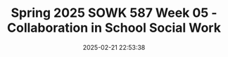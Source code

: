---
layout: single_presentation
name: spring-2025-sowk-587-week-05-collaboration-in-school-social-work.md
title: "Spring 2025 SOWK 587 Week 05 - Collaboration in School Social Work"
date:  2025-02-21 22:53:38
presentation_id: 32cLu4
permalink: /32cLu4/
redirect_from:
  - /presentations/32cLu4/spring-2025-sowk-587-week-05-collaboration-in-school-social-work
slides: 
  - slide_name: deck-32cLu4-large-0.jpeg
    slide_alt: "Four blue person icons encircle chat bubbles, symbolizing communication. Text reads: 'Collaboration in School Social Work,' 'Spring 2025 Week 05 SOWK 587,' 'Jacob Campbell, Ph.D. LICSW at Heritage University.'"
  - slide_name: deck-32cLu4-large-1.jpeg
    slide_alt: "The image is a presentation slide titled 'The Plan for Week Five.' On the left, it lists an agenda involving multi-disciplinary team meetings and role-play scenarios. On the right, learning objectives include identifying effective practices and implementing collaborative meetings. Credit is given to Jacob Campbell, Ph.D., LICSW at Heritage University."
  - slide_name: deck-32cLu4-large-2.jpeg
    slide_alt: "A presentation slide displays the title 'Disciplinary Perspectives' with bullet points asking about multidisciplinary meetings and their uniqueness in schools. A large red circle is featured on the right."
  - slide_name: deck-32cLu4-large-3.jpeg
    slide_alt: "The slide illustrates three concepts with colored circles: 'Multidisciplinary' (separate circles), 'Interdisciplinary' (overlapping circles), 'Transdisciplinary' (concentric circles). Text defines each term. Presented by Jacob Campbell, Heritage University, Spring 2023, Week 05, SOWK 487."
  - slide_name: deck-32cLu4-large-4.jpeg
    slide_alt: "A diagram illustrates 'Model for Interdisciplinary Collaboration.' The main object is 'Interdisciplinary Collaboration,' with arrows indicating influences: interdependence, new activities, flexibility, goals, and process reflection. Context includes factors like professional/personal roles and history.Text includes: - 'Model for Interdisciplinary Collaboration'- Factors like 'Interdependence,' and 'Flexibility'- Influences such as 'Professional Role,' 'History of Collaboration'- 'Jacob Campbell, Ph.D. LICSW' at Heritage University- 'Spring 2023 Week 05 SOWK 487'"
  - slide_name: deck-32cLu4-large-5.jpeg
    slide_alt: "The slide features a black text box reading, 'What are the skills we need to be effective collaborators?' below an 'A-Z' design. Alphabet letters are scattered in the background. Additional text includes 'Jacob Campbell, Ph.D. LICSW at Heritage University' and 'Spring 2023 Week 05 SOWK 487.'"
  - slide_name: deck-32cLu4-large-6.jpeg
    slide_alt: "The slide presents text: 'How do we develop rapport with' next to a blue box listing 'Students, Parents, Teachers, School staff, Community workers.' It's part of a presentation identified as Spring 2023, Week 05, SOWK 487."
  - slide_name: deck-32cLu4-large-7.jpeg
    slide_alt: "Slide title: 'Obstacles to Teamwork: What Makes it Not Work.' **Categories and points:**- **Interpersonal and Communication Difficulties:**   - Lack of shared professional language and technologies   - Personality conflicts among team members   - Lack of experience or training in teamwork- **Structural and Organizational Barriers:**   - Inadequate organizational/administrative support and resources   - Limited physical space for team meetings   - Time constraints- **Commitment and Leadership Issues:**   - Divided or conflicted commitment between the team and individual affiliations   - Unclear or unskilled team leadership   - Difficulties resolving conflict- **Power and Role-Related Challenges:**   - Continued dominance of higher-status professionals   - Role competition or 'turf' issues   - Excessive role blurring or lack of role clarity   - Differential professional socialization processes   - Emphasis on autonomy rather than teamwork in professional educationBottom left: Contact and source information. Bottom right: 'Spring 2023, Week 05, SOWK 587'."
  - slide_name: deck-32cLu4-large-8.jpeg
    slide_alt: "Title board lists 'MTDM Role-Play Scenarios.' Text describes scenarios: 1. Behavior-Focused Conference (BFC) - Addressing Chronic Disruptive Behavior2. Tier 1 Team Meeting – Addressing Classroom Disruptions3. IEP Meeting Follow-Up - Reviewing Accommodations & Progress4. Threat Assessment Team Meeting - Addressing Concerns About Student Well-BeingAdditional Instructions:- Read the scenario; discuss roles.- Stay in character.- Debrief between scenarios.  Facilitator: Jacob Campbell, Ph.D. LICSW at Heritage University.Spring 2023 Week 05, SOWK 487."
  - slide_name: deck-32cLu4-large-9.jpeg
    slide_alt: "Silhouette of a person standing, beside text discussing intersectionality and teamwork. Questions focus on diverse perspectives, cultural challenges, valuing all voices, and promoting inclusivity in schools. Includes a name, title, and university affiliation."
  - slide_name: deck-32cLu4-large-10.jpeg
    slide_alt: "Slide text reads, 'Questions About the Presentation?' with contact information and course details at the bottom corners. The background is plain white."
presentation_description_md: >
  Being%20able%20to%20effectively%20collaborate%20is%20a%20vital%20skill%20in%20school%20social%20work.%20Week%20five%20of%20SOWK%20587%20is%20a%20synchronous%20week,%20with%20in-person%20class%20on%20Saturday%20(02/22/25).%20Students%20will%20read%20about%20collaboration%20in%20their%20textbook%20(Jarolmen%20%26%20Batista-Thomas,%202023)%20and%20have%20opportunities%20to%20engage%20in%20with%20other%20sources%20exploring%20how%20we%20work%20together%20in%20schools.%20In%20discussion%20forums,%20students%20will%20share%20real-world%20examples%20of%20collaboration%20and%20engage%20critically%20with%20the%20material.%20During%20class,%20we%20will%20build%20on%20these%20discussions%20by%20practicing%20key%20collaboration%20techniques%20in%20simulated%20team%20settings.%0A%0AThe%20agenda%20for%20class%20is%20as%20follows:%0A%0A-%20Multi-disciplinary%20team%20meetings%0A-%20Best%20practices%20and%20strategies%20for%20effective%20collaboration%0A-%20MTDM%20Role-Play%20Scenarios%0A-%20Intersectionality%20and%20working%20with%20diverse%20team%20members%0A%0AThe%20Learning%20Objectives%20for%20the%20week%20include%0A%0A-%20Critically%20reflect%20on%20the%20experiences%20of%20effective%20collaboration%20to%20draw%20out%20common%20elements%0A-%20Analyze%20the%20topic%20of%20collaboration%20from%20a%20number%20of%20different%20perspectives%20and%20focuses%20%0A-%20Identify%20practices%20that%20are%20effective%20working%20in%20teams%20and%20strategies%20for%20implementing%20them%0A-%20Assess%20methods%20to%20develop%20rapport%20and%20work%20with%20diverse%20team%20members%0A-%20Implement%20a%20collaborative%20meeting%20using%20active%20listening,%20shared%20decision-making,%20and%20conflict%20resolution%20skills
downloadable_slides: deck-32cLu4.pdf
slides_count: 11
header:
  teaser: deck-32cLu4-thumb-0.jpeg
presentation_video: 
location: "Heritage University"
tags:
  - Heritage University
  - MSW Program
  - SOWK 587
---